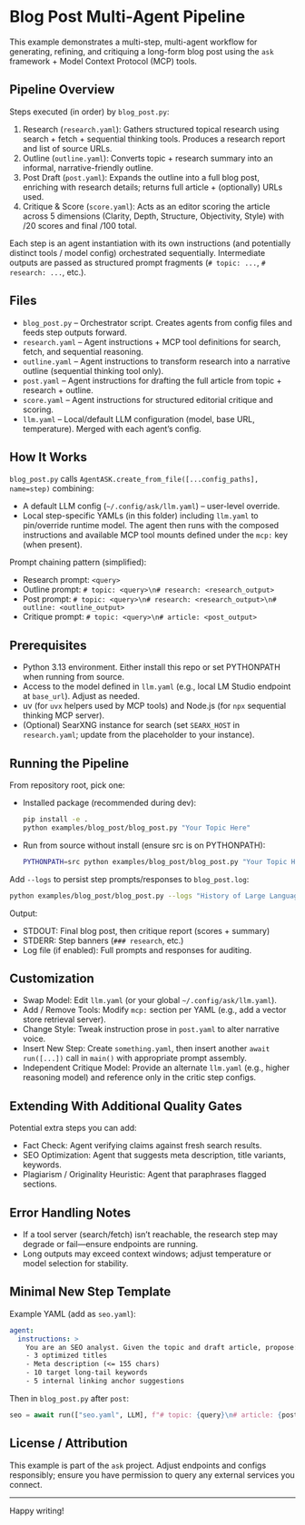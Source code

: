 # Blog Post Multi-Agent Pipeline

This example demonstrates a multi-step, multi-agent workflow for generating, refining, and critiquing a long-form blog post using the `ask` framework + Model Context Protocol (MCP) tools.

## Pipeline Overview
Steps executed (in order) by `blog_post.py`:
1. Research (`research.yaml`): Gathers structured topical research using search + fetch + sequential thinking tools. Produces a research report and list of source URLs.
2. Outline (`outline.yaml`): Converts topic + research summary into an informal, narrative-friendly outline.
3. Post Draft (`post.yaml`): Expands the outline into a full blog post, enriching with research details; returns full article + (optionally) URLs used.
4. Critique & Score (`score.yaml`): Acts as an editor scoring the article across 5 dimensions (Clarity, Depth, Structure, Objectivity, Style) with /20 scores and final /100 total.

Each step is an agent instantiation with its own instructions (and potentially distinct tools / model config) orchestrated sequentially. Intermediate outputs are passed as structured prompt fragments (`# topic: ...`, `# research: ...`, etc.).

## Files
- `blog_post.py` – Orchestrator script. Creates agents from config files and feeds step outputs forward.
- `research.yaml` – Agent instructions + MCP tool definitions for search, fetch, and sequential reasoning.
- `outline.yaml` – Agent instructions to transform research into a narrative outline (sequential thinking tool only).
- `post.yaml` – Agent instructions for drafting the full article from topic + research + outline.
- `score.yaml` – Agent instructions for structured editorial critique and scoring.
- `llm.yaml` – Local/default LLM configuration (model, base URL, temperature). Merged with each agent’s config.

## How It Works
`blog_post.py` calls `AgentASK.create_from_file([...config_paths], name=step)` combining:
- A default LLM config (`~/.config/ask/llm.yaml`) – user-level override.
- Local step-specific YAMLs (in this folder) including `llm.yaml` to pin/override runtime model.
The agent then runs with the composed instructions and available MCP tool mounts defined under the `mcp:` key (when present).

Prompt chaining pattern (simplified):
- Research prompt: `<query>`
- Outline prompt: `# topic: <query>\n# research: <research_output>`
- Post prompt: `# topic: <query>\n# research: <research_output>\n# outline: <outline_output>`
- Critique prompt: `# topic: <query>\n# article: <post_output>`

## Prerequisites
- Python 3.13 environment. Either install this repo or set PYTHONPATH when running from source.
- Access to the model defined in `llm.yaml` (e.g., local LM Studio endpoint at `base_url`). Adjust as needed.
- uv (for `uvx` helpers used by MCP tools) and Node.js (for `npx` sequential thinking MCP server).
- (Optional) SearXNG instance for search (set `SEARX_HOST` in `research.yaml`; update from the placeholder to your instance).

## Running the Pipeline
From repository root, pick one:

- Installed package (recommended during dev):
  ```bash
  pip install -e .
  python examples/blog_post/blog_post.py "Your Topic Here"
  ```

- Run from source without install (ensure src is on PYTHONPATH):
  ```bash
  PYTHONPATH=src python examples/blog_post/blog_post.py "Your Topic Here"
  ```
Add `--logs` to persist step prompts/responses to `blog_post.log`:
```bash
python examples/blog_post/blog_post.py --logs "History of Large Language Models"
```
Output:
- STDOUT: Final blog post, then critique report (scores + summary)
- STDERR: Step banners (`### research`, etc.)
- Log file (if enabled): Full prompts and responses for auditing.

## Customization
- Swap Model: Edit `llm.yaml` (or your global `~/.config/ask/llm.yaml`).
- Add / Remove Tools: Modify `mcp:` section per YAML (e.g., add a vector store retrieval server).
- Change Style: Tweak instruction prose in `post.yaml` to alter narrative voice.
- Insert New Step: Create `something.yaml`, then insert another `await run([...])` call in `main()` with appropriate prompt assembly.
- Independent Critique Model: Provide an alternate `llm.yaml` (e.g., higher reasoning model) and reference only in the critic step configs.

## Extending With Additional Quality Gates
Potential extra steps you can add:
- Fact Check: Agent verifying claims against fresh search results.
- SEO Optimization: Agent that suggests meta description, title variants, keywords.
- Plagiarism / Originality Heuristic: Agent that paraphrases flagged sections.

## Error Handling Notes
- If a tool server (search/fetch) isn’t reachable, the research step may degrade or fail—ensure endpoints are running.
- Long outputs may exceed context windows; adjust temperature or model selection for stability.

## Minimal New Step Template
Example YAML (add as `seo.yaml`):
```yaml
agent:
  instructions: >
    You are an SEO analyst. Given the topic and draft article, propose:
    - 3 optimized titles
    - Meta description (<= 155 chars)
    - 10 target long-tail keywords
    - 5 internal linking anchor suggestions
```
Then in `blog_post.py` after `post`:
```python
seo = await run(["seo.yaml", LLM], f"# topic: {query}\n# article: {post}\n", step="seo")
```

## License / Attribution
This example is part of the `ask` project. Adjust endpoints and configs responsibly; ensure you have permission to query any external services you connect.

---
Happy writing!
